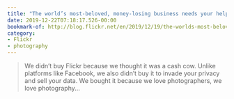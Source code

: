 ```yaml
---
title: "The world’s most-beloved, money-losing business needs your help"
date: 2019-12-22T07:18:17.526-00:00
bookmark-of: http://blog.flickr.net/en/2019/12/19/the-worlds-most-beloved-money-losing-business-needs-your-help/
category:
- Flickr
- photography
---
```

> We didn’t buy Flickr because we thought it was a cash cow. Unlike platforms like Facebook, we also didn’t buy it to invade your privacy and sell your data. We bought it because we love photographers, we love photography...
